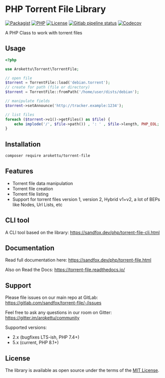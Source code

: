 # PHP Torrent File Library

[![Packagist](https://img.shields.io/packagist/v/arokettu/torrent-file.svg?style=flat-square)](https://packagist.org/packages/arokettu/torrent-file)
[![PHP](https://img.shields.io/packagist/php-v/arokettu/torrent-file.svg?style=flat-square)](https://packagist.org/packages/arokettu/torrent-file)
[![License](https://img.shields.io/packagist/l/arokettu/torrent-file.svg?style=flat-square)](https://opensource.org/licenses/MIT)
[![Gitlab pipeline status](https://img.shields.io/gitlab/pipeline/sandfox/torrent-file/master.svg?style=flat-square)](https://gitlab.com/sandfox/torrent-file/-/pipelines)
[![Codecov](https://img.shields.io/codecov/c/gl/sandfox/torrent-file?style=flat-square)](https://codecov.io/gl/sandfox/torrent-file/)

A PHP Class to work with torrent files

## Usage

```php
<?php

use Arokettu\Torrent\TorrentFile;

// open file
$torrent = TorrentFile::load('debian.torrent');
// create for path (file or directory)
$torrent = TorrentFile::fromPath('/home/user/dists/debian');

// manipulate fields
$torrent->setAnnounce('http://tracker.example:1234');

// list files
foreach ($torrent->v1()->getFiles() as $file) {
    echo implode('/', $file->path()) , ': ' , $file->length, PHP_EOL;
}
```

## Installation

```bash
composer require arokettu/torrent-file
```

## Features

* Torrent file data manipulation
* Torrent file creation
* Torrent file listing
* Support for torrent files version 1, version 2, Hybrid v1+v2, a lot of BEPs like Nodes, Url Lists, etc

## CLI tool

A CLI tool based on the library: <https://sandfox.dev/php/torrent-file-cli.html>

## Documentation

Read full documentation here: <https://sandfox.dev/php/torrent-file.html>

Also on Read the Docs: <https://torrent-file.readthedocs.io/>

## Support

Please file issues on our main repo at GitLab: <https://gitlab.com/sandfox/torrent-file/-/issues>

Feel free to ask any questions in our room on Gitter: <https://gitter.im/arokettu/community>

Supported versions:

* 2.x (bugfixes LTS-ish, PHP 7.4+)
* 5.x (current, PHP 8.1+)

## License

The library is available as open source under the terms of the [MIT License].

[MIT License]:  https://opensource.org/licenses/MIT
